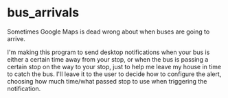 # bus_arrivals

Sometimes Google Maps is dead wrong about when buses are going to arrive.

I'm making this program to send desktop notifications when your bus is either
a certain time away from your stop, or when the bus is passing a certain stop on the way to 
your stop, just to help me leave my house in time to catch the bus. I'll leave it to the 
user to decide how to configure the alert, choosing how much time/what passed stop to use
when triggering the notification.

